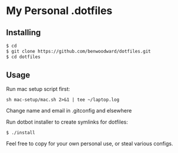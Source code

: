 # My Personal .dotfiles

## Installing

```bash
$ cd
$ git clone https://github.com/benwoodward/dotfiles.git
$ cd dotfiles
```

## Usage

Run mac setup script first:

`sh mac-setup/mac.sh 2>&1 | tee ~/laptop.log`

Change name and email in .gitconfig and elsewhere

Run dotbot installer to create symlinks for dotfiles:

`$ ./install`

Feel free to copy for your own personal use, or steal various configs.

